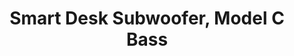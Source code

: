 ---
layout: project
title: "Smart Desk Subwoofer, Model C Bass"
client: "Livecopper"
year: "2022"
sector: "Consumer electronics, smart home"
description: "The Model C Bass subwoofer is a 150 Watt high-end woofer with customizable mid-range and bass, designed for home office use."
brief: "Livecopper, a startup aspiring to lead the market for smart desk accessories, approached Keydesign to design their first-generation products with a clear vision of future growth, keeping costs and functionality in balance. The Model C Bass subwoofer should offer premium sound in a form that fits the overall brand identity."
solution: "Model C bass subwoofer is engineered to deliver exceptional and customizable sound, while also allowing for easy assembly (DFA) to achieve a clean and brand-aligned visual design. The deep woofer sound bounces off the foot’s convex surface, dispersing throughout the entire room."
services:
 - "design research"
 - "ideation"
 - "branding and identity"
 - "user-centered design"
 - "prototyping"
 - "3D CAD modeling"
 - "design for manufacturing (DFM)"
 - "design for assembly (DFA)"
 - "photorealistic rendering"
 - "color"
 - "material"
 - "finish selection (CMF)"
 - "design documentation (tech pack)"
 - "collaboration with engineers and developers"
 - "manufacturing support"
link: "https://livecopper.com/smart-desk-summary/"
main_image: "/assets/images/projects/live_copper__smart_desk_woofer/h_w_Smart desk woofer.jpg"
images:
 - "/assets/images/projects/live_copper__smart_desk_woofer/p_w_Smart desk woofer_01.jpg"
 - "/assets/images/projects/live_copper__smart_desk_woofer/p_w_Smart desk woofer_02.jpg"
 - "/assets/images/projects/live_copper__smart_desk_woofer/p_w_Smart desk woofer_03.jpg"
 - "/assets/images/projects/live_copper__smart_desk_woofer/p_w_Smart desk woofer_04.jpg"
 - "/assets/images/projects/live_copper__smart_desk_woofer/p_w_Smart desk woofer_05.jpg"

---